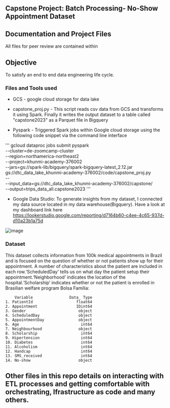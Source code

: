 ## Capstone Project: Batch Processing- No-Show Appointment Dataset

## Documentation and Project Files
All files for peer review are contained within

## Objective 
To satisfy an end to end data engineering life cycle.

### Files and Tools used
* GCS - google cloud storage for data lake

* capstone_proj.py - This script reads csv data from GCS and transforms it using Spark. Finally it writes the output dataset to a table called "capstone2023" as a Parquet file in Bigquery

* Pyspark - Triggered Spark jobs within Google cloud storage using the following code snippet via the command line interface 

''' gcloud dataproc jobs submit pyspark \
    --cluster=de-zoomcamp-cluster \
    --region=northamerica-northeast2 \
    --project=khunmi-academy-376002 \
    --jars=gs://spark-lib/bigquery/spark-bigquery-latest_2.12.jar \
    gs://dtc_data_lake_khunmi-academy-376002/code/capstone_proj.py \
    -- \
        --input_data=gs://dtc_data_lake_khunmi-academy-376002/capstone/ \
        --output=trips_data_all.capstone2023 '''

* Google Data Studio: To generate insights from my dataset, I connected my data source located in my data warehouse(Bigquery). Have a look at my dashboard link here https://lookerstudio.google.com/reporting/d7164b60-c4ee-4c65-937d-d10a23b1a75d

![image](https://user-images.githubusercontent.com/95039004/236275008-5d965704-c5c9-4186-b657-1de3bced87bd.png)



### Dataset

This dataset collects information from 100k medical appointments in Brazil and is focused on the
question of whether or not patients show up for their appointment. A number of characteristics
about the patient are included in each row.‘ScheduledDay’ tells us on what day the patient setup their appointment.‘Neighborhood’ indicates the location of the hospital.‘Scholarship’ indicates whether or not the patient is enrolled in Brasilian welfare program Bolsa Família:

        Variable                Data_ Type
    1. PatientId                   float64
    2. Appointment                 IDint64
    3. Gender                       object
    4. ScheduledDay                 object
    5. AppointmentDay               object
    6. Age                           int64
    7. Neighbourhood                object
    8. Scholarship                   int64
    9. Hipertension                  int64
    10. Diabetes                     int64
    11. Alcoholism                   int64
    12. Handcap                      int64
    13. SMS_received                 int64
    14. No-show                     object



## Other files in this repo details on interacting with ETL processes and getting comfortable with orchestrating, Ifrastructure as code and many others.
